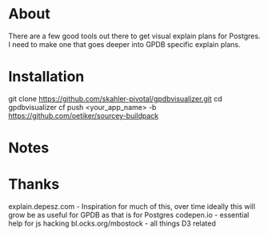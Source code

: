 About
===

There are a few good tools out there to get visual explain plans for Postgres. I need to make one that goes deeper into GPDB specific explain plans.

Installation
===

git clone https://github.com/skahler-pivotal/gpdbvisualizer.git
cd gpdbvisualizer
cf push <your_app_name> -b https://github.com/oetiker/sourcey-buildpack

Notes
===

Thanks
===

explain.depesz.com - Inspiration for much of this, over time ideally this will grow be as useful for GPDB as that is for Postgres
codepen.io - essential help for js hacking
bl.ocks.org/mbostock - all things D3 related
